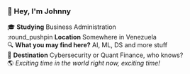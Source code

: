 ### :wave: Hey, I'm Johnny
:mortar_board: **Studying** Business Administration<br/>
:round_pushpin **Location** Somewhere in Venezuela<br/>
:mag: **What you may find here?** AI, ML, DS and more stuff<br/>
:rocket: **Destination** Cybersecurity or Quant Finance, who knows?<br/>
:earth_americas: *Exciting time in the world right now, exciting time!*
